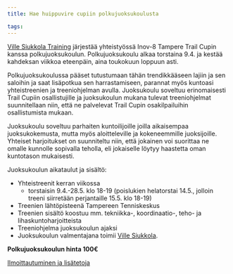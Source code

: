 ```yaml
---
title: Hae huippuvire cupiin polkujuoksukoulusta

tags:
---
```


[Ville Siukkola Training](http://vs-training.fi) järjestää yhteistyössä Inov-8 Tampere Trail Cupin kanssa polkujuoksukoulun. Polkujuoksukoulu alkaa torstaina 9.4. ja kestää kahdeksan viikkoa eteenpäin, aina toukokuun loppuun asti.

Polkujuoksukoulussa pääset tutustumaan tähän trendikkääseen lajiin ja sen saloihin ja saat lisäpotkua sen harrastamiseen, parannat myös kuntoasi yhteistreenien ja treeniohjelman avulla. Juoksukoulu soveltuu erinomaisesti Trail Cupiin osallistujille ja juoksukoulun mukana tulevat treeniohjelmat suunnitellaan niin, että ne palvelevat Trail Cupin osakilpailuihin osallistumista mukaan.

Juoksukoulu soveltuu parhaiten kuntoilijoille joilla aikaisempaa juoksukokemusta, mutta myös aloitteleville ja kokeneemmille juoksijoille. Yhteiset harjoitukset on suunniteltu niin, että jokainen voi suorittaa ne omalle kunnolle sopivalla teholla, eli jokaiselle löytyy haastetta oman kuntotason mukaisesti.

Juoksukoulun aikataulut ja sisältö:

- Yhteistreenit kerran viikossa
  - torstaisin 9.4.-28.5. klo 18-19 (poislukien helatorstai 14.5., jolloin treeni siirretään perjantaille 15.5. klo 18-19)
- Treenien lähtöpisteenä Tampereen Tenniskeskus
- Treenien sisältö koostuu mm. tekniikka-, koordinaatio-, teho- ja lihaskuntoharjoitteista
- Treeniohjelma juoksukoulun ajaksi
- Juoksukoulun valmentajana toimii [Ville Siukkola](http://www.vs-training.fi).

**Polkujuoksukoulun hinta 100€**

[Ilmoittautuminen ja lisätetoja](www.vs-training.fi/polkujuoksukoulu-k2015/)

